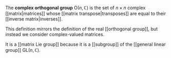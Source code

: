 The **complex orthogonal group** $\text{O}(n,\mathbb C)$ is the set of $n\times n$ complex [[matrix|matrices]] whose [[matrix transpose|transposes]] are equal to their [[inverse matrix|inverses]]. 

This definition mirrors the definition of the real [[orthogonal group]], but instead we consider complex-valued matrices.

It is a [[matrix Lie group]] because it is a [[subgroup]] of the [[general linear group]] $\text{GL}(n,\mathbb C)$.
